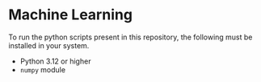 # Machine Learning

To run the python scripts present in this repository, the following must be installed in your system.
- Python 3.12 or higher
- `numpy` module